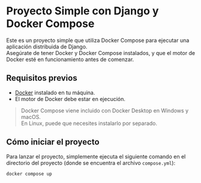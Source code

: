 # Proyecto Simple con Django y Docker Compose

Este es un proyecto simple que utiliza Docker Compose para ejecutar una aplicación distribuida de Django.  
Asegúrate de tener Docker y Docker Compose instalados, y que el motor de Docker esté en funcionamiento antes de comenzar.

## Requisitos previos

- [Docker](https://docs.docker.com/get-docker/) instalado en tu máquina.
- El motor de Docker debe estar en ejecución.

> Docker Compose viene incluido con Docker Desktop en Windows y macOS.  
> En Linux, puede que necesites instalarlo por separado.

## Cómo iniciar el proyecto

Para lanzar el proyecto, simplemente ejecuta el siguiente comando en el directorio del proyecto (donde se encuentra el archivo `compose.yml`):

```bash
docker compose up